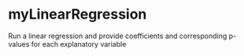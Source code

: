 # myLinearRegression
Run a linear regression and provide coefficients and corresponding p-values for each explanatory variable
